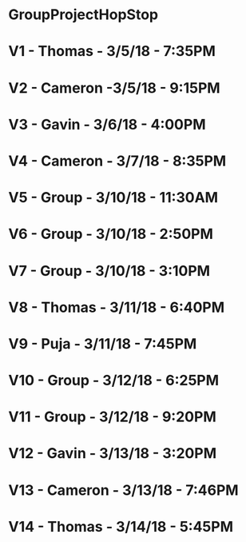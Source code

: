 # GroupProjectHopStop

# V1 - Thomas - 3/5/18 - 7:35PM
# V2 - Cameron -3/5/18 - 9:15PM
# V3 - Gavin - 3/6/18 - 4:00PM
# V4 - Cameron - 3/7/18 - 8:35PM
# V5 - Group - 3/10/18 - 11:30AM
# V6 - Group - 3/10/18 - 2:50PM
# V7 - Group - 3/10/18 - 3:10PM
# V8 - Thomas - 3/11/18 - 6:40PM
# V9 - Puja - 3/11/18 - 7:45PM
# V10 - Group - 3/12/18 - 6:25PM
# V11 - Group - 3/12/18 - 9:20PM
# V12 - Gavin - 3/13/18 - 3:20PM
# V13 - Cameron - 3/13/18 - 7:46PM
# V14 - Thomas - 3/14/18 - 5:45PM